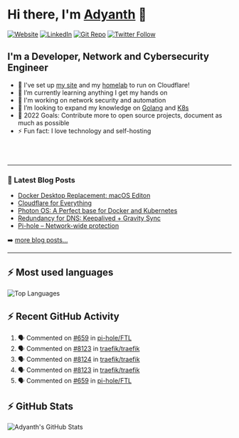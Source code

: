 # Hi there, I'm [Adyanth][website] 👋

[![Website](https://img.shields.io/website?label=adyanth.dev&style=for-the-badge&url=https%3A%2F%2Fadyanth.dev)](https://adyanth.dev)
[![LinkedIn](https://img.shields.io/badge/LinkedIn-adyanth--h-blue?style=for-the-badge)](https://www.linkedin.com/in/adyanth-h/)
[![Git Repo](https://img.shields.io/badge/Git%20Repo-git.adyanth.site-green?style=for-the-badge)](https://git.adyanth.site/adyanth)
[![Twitter Follow](https://img.shields.io/twitter/follow/Adyanth_H?color=1DA1F2&logo=twitter&style=for-the-badge)](https://twitter.com/intent/follow?original_referer=https%3A%2F%2Fgithub.com%2FAdyanth_H&screen_name=Adyanth_H)

## I'm a Developer, Network and Cybersecurity Engineer

- 🔭 I've set up [my site][website] and my [homelab](https://adyanth.site/series/homelab/) to run on Cloudflare!
- 🌱 I’m currently learning anything I get my hands on
- 🏢 I'm working on network security and automation
- 👯 I’m looking to expand my knowledge on [Golang](https://adyanth.site/tags/golang/) and [K8s](https://adyanth.site/tags/k8s/)
- 🥅 2022 Goals: Contribute more to open source projects, document as much as possible
- ⚡ Fun fact: I love technology and self-hosting

<!-- ### Languages and Tools -->

<br />
<br />

---

### 📕 Latest Blog Posts

<!-- BLOG-POST-LIST:START -->
- [Docker Desktop Replacement: macOS Editon](https://adyanth.site/posts/docker-desktop-replacement-macos/)
- [Cloudflare for Everything](https://adyanth.site/posts/cloudflare-for-everything/)
- [Photon OS: A Perfect base for Docker and Kubernetes](https://adyanth.site/posts/photon-os/)
- [Redundancy for DNS: Keepalived + Gravity Sync](https://adyanth.site/posts/redundancy-keepalived-gravitysync/)
- [Pi-hole – Network-wide protection](https://adyanth.site/posts/pi-hole/)
<!-- BLOG-POST-LIST:END -->

➡️ [more blog posts...](https://adyanth.dev/archives/)

---

## :zap: Most used languages

![Top Languages](https://github-readme-stats.vercel.app/api/top-langs/?username=adyanth&hide=javascript&count_private=true&theme=dark)

## :zap: Recent GitHub Activity
  
<!--START_SECTION:activity-->
1. 🗣 Commented on [#659](https://github.com/pi-hole/FTL/issues/659) in [pi-hole/FTL](https://github.com/pi-hole/FTL)
2. 🗣 Commented on [#8123](https://github.com/traefik/traefik/issues/8123) in [traefik/traefik](https://github.com/traefik/traefik)
3. 🗣 Commented on [#8124](https://github.com/traefik/traefik/issues/8124) in [traefik/traefik](https://github.com/traefik/traefik)
4. 🗣 Commented on [#8123](https://github.com/traefik/traefik/issues/8123) in [traefik/traefik](https://github.com/traefik/traefik)
5. 🗣 Commented on [#659](https://github.com/pi-hole/FTL/issues/659) in [pi-hole/FTL](https://github.com/pi-hole/FTL)
<!--END_SECTION:activity-->

</details>

## :zap: GitHub Stats

![Adyanth's GitHub Stats](https://github-readme-stats.vercel.app/api?username=adyanth&show_icons=true&hide_border=true&count_private=true&theme=dark)

[website]: https://adyanth.dev/
[twitter]: https://twitter.com/Adyanth_H
[linkedin]: https://linkedin.com/in/adyanth-h/
